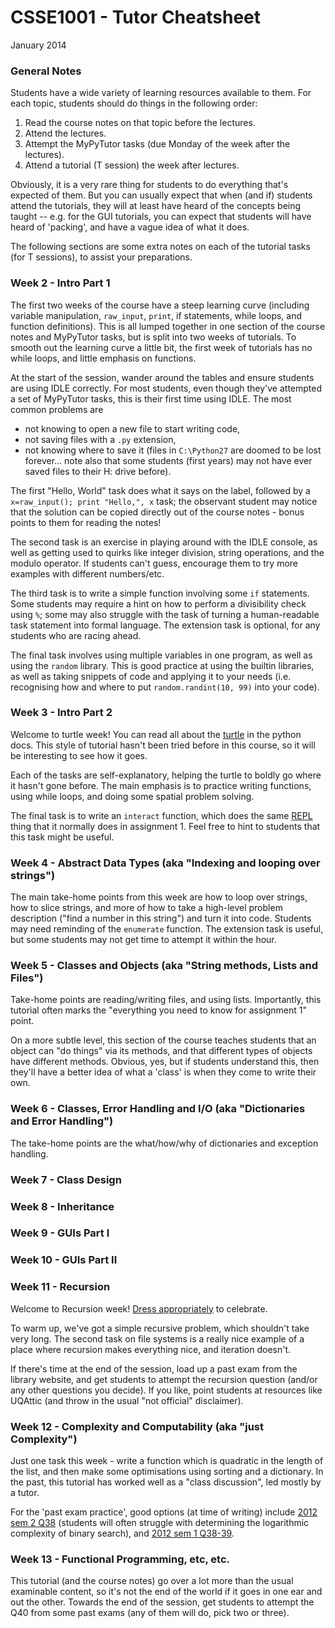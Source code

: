 # CSSE1001 - Tutor Cheatsheet

January 2014

### General Notes

Students have a wide variety of learning resources available to them. For each topic, students should do things in the following order:

1. Read the course notes on that topic before the lectures.
2. Attend the lectures.
3. Attempt the MyPyTutor tasks (due Monday of the week after the lectures).
4. Attend a tutorial (T session) the week after lectures.

Obviously, it is a very rare thing for students to do everything that's expected of them. But you can usually expect that when (and if) students attend the tutorials, they will at least have heard of the concepts being taught -- e.g. for the GUI tutorials, you can expect that students will have heard of 'packing', and have a vague idea of what it does.


The following sections are some extra notes on each of the tutorial tasks (for T sessions), to assist your preparations.

### Week 2 - Intro Part 1

The first two weeks of the course have a steep learning curve (including variable manipulation, `raw_input`, `print`, if statements, while loops, and function definitions). This is all lumped together in one section of the course notes and MyPyTutor tasks, but is split into two weeks of tutorials. To smooth out the learning curve a little bit, the first week of tutorials has no while loops, and little emphasis on functions.

At the start of the session, wander around the tables and ensure students are using IDLE correctly. For most students, even though they've attempted a set of MyPyTutor tasks, this is their first time using IDLE. The most common problems are
- not knowing to open a new file to start writing code,
- not saving files with a `.py` extension,
- not knowing where to save it (files in `C:\Python27` are doomed to be lost forever... note also that some students (first years) may not have ever saved files to their H: drive before).

The first "Hello, World" task does what it says on the label, followed by a `x=raw_input(); print "Hello,", x` task; the observant student may notice that the solution can be copied directly out of the course notes - bonus points to them for reading the notes!

The second task is an exercise in playing around with the IDLE console, as well as getting used to quirks like integer division, string operations, and the modulo operator. If students can't guess, encourage them to try more examples with different numbers/etc.

The third task is to write a simple function involving some `if` statements. Some students may require a hint on how to perform a divisibility check using `%`; some may also struggle with the task of turning a human-readable task statement into formal language. The extension task is optional, for any students who are racing ahead.

The final task involves using multiple variables in one program, as well as using the `random` library. This is good practice at using the builtin libraries, as well as taking snippets of code and applying it to your needs (i.e. recognising how and where to put `random.randint(10, 99)` into your code).

### Week 3 - Intro Part 2

Welcome to turtle week! You can read all about the [turtle](http://docs.python.org/2/library/turtle.html) in the python docs. This style of tutorial hasn't been tried before in this course, so it will be interesting to see how it goes.

Each of the tasks are self-explanatory, helping the turtle to boldly go where it hasn't gone before. The main emphasis is to practice writing functions, using while loops, and doing some spatial problem solving.

The final task is to write an `interact` function, which does the same [REPL](http://en.wikipedia.org/wiki/REPL) thing that it normally does in assignment 1. Feel free to hint to students that this task might be useful.

### Week 4 - Abstract Data Types (aka "Indexing and looping over strings")

The main take-home points from this week are how to loop over strings, how to slice strings, and more of how to take a high-level problem description ("find a number in this string") and turn it into code.
Students may need reminding of the `enumerate` function.
The extension task is useful, but some students may not get time to attempt it within the hour.

### Week 5 - Classes and Objects (aka "String methods, Lists and Files")

Take-home points are reading/writing files, and using lists. Importantly, this tutorial often marks the "everything you need to know for assignment 1" point.

On a more subtle level, this section of the course teaches students that an object can "do things" via its methods, and that different types of objects have different methods. Obvious, yes, but if students understand this, then they'll have a better idea of what a 'class' is when they come to write their own.

### Week 6 - Classes, Error Handling and I/O (aka "Dictionaries and Error Handling")

The take-home points are the what/how/why of dictionaries and exception handling.

### Week 7 - Class Design



### Week 8 - Inheritance



### Week 9 - GUIs Part I



### Week 10 - GUIs Part II



### Week 11 - Recursion

Welcome to Recursion week! [Dress appropriately](http://www.cafepress.com.au/+recursive+t-shirts) to celebrate.

To warm up, we've got a simple recursive problem, which shouldn't take very long. The second task on file systems is a really nice example of a place where recursion makes everything nice, and iteration doesn't.

If there's time at the end of the session, load up a past exam from the library website, and get students to attempt the recursion question (and/or any other questions you decide). If you like, point students at resources like UQAttic (and throw in the usual "not official" disclaimer).

### Week 12 - Complexity and Computability (aka "just Complexity")

Just one task this week - write a function which is quadratic in the length of the list, and then make some optimisations using sorting and a dictionary. In the past, this tutorial has worked well as a "class discussion", led mostly by a tutor.

For the 'past exam practice', good options (at time of writing) include [2012 sem 2 Q38](http://www.library.uq.edu.au/pdfserve.php?image=1202/2012_2_CSSE1001.pdf) (students will often struggle with determining the logarithmic complexity of binary search), and [2012 sem 1 Q38-39](http://www.library.uq.edu.au/pdfserve.php?image=1201/2012_1_CSSE1001.pdf).

### Week 13 - Functional Programming, etc, etc.

This tutorial (and the course notes) go over a lot more than the usual examinable content, so it's not the end of the world if it goes in one ear and out the other. Towards the end of the session, get students to attempt the Q40 from some past exams (any of them will do, pick two or three).
